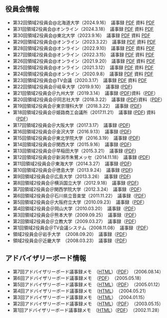 ## 役員会情報

-  第32回領域2役員会@北海道大学（2024.9.16）　議事録 [PDF](pdf2/2024/20240916_yakuinkai_gijiroku.pdf) 資料 [PDF](pdf2/2024/20240916_yakuinkai_shiryou.pdf)
-  第31回領域2役員会@オンライン（2024.3.18）　議事録 [PDF](pdf2/2024/20240318_yakuinkai_gijiroku.pdf) 資料 [PDF](pdf2/2024/20240318_yakuinkai_shiryou.pdf)
-  第30回領域2役員会@東北大学（2023.9.16）　議事録 [PDF](pdf2/2023/20230916_yakuinkai_gijiroku.pdf) 資料 [PDF](pdf2/2023/20230916_yakuinkai_shiryou.pdf)
-  第29回領域2役員会@オンライン（2023.3.22）　議事録 [PDF](pdf2/2023/20230322_yakuinkai_gijiroku.pdf) 資料 [PDF](pdf2/2023/20230322_yakuinkai_shiryou.pdf)
-  第28回領域2役員会@オンライン（2022.9.10）　議事録 [PDF](pdf2/2022/20220910_yakuinkai_gijiroku.pdf) 資料 [PDF](pdf2/2022/20220910_yakuinkai_shiryou.pdf)
-  第27回領域2役員会@オンライン（2022.3.15）　議事録 [PDF](pdf2/2022/20220315_yakuinkai_gijiroku.pdf) 資料 [PDF](pdf2/2022/20220315_yakuinkai_shiryou.pdf)
-  第26回領域2役員会@オンライン（2021.9.20）　議事録 [PDF](pdf2/2021/20210920_yakuinkai_gijiroku.pdf) 資料 [PDF](pdf2/2021/20210920_yakuinkai_shiryou.pdf)
-  第25回領域2役員会@オンライン（2021.3.12）　議事録 [PDF](pdf2/2021/20210312_yakuinkai_gijiroku.pdf) 資料 [PDF](pdf2/2021/20210312_yakuinkai_shiryou.pdf)
-  第24回領域2役員会@オンライン（2020.9.8）　議事録 [PDF](pdf2/2020/20200908_yakuinkai_gijiroku.pdf) 資料 [PDF](pdf2/2020/20200908_yakuinkai_shiryou.pdf)
-  第23回領域2役員会@TV会議（2020.3.17）　議事録 [PDF](pdf2/2020/20200317_yakuinkai_gijiroku.pdf) 資料 [PDF](pdf2/2020/20200317_yakuinkai_shiryou.pdf)
-  第22回領域2役員会＠岐阜大学（2019.9.10）　議事録  ([PDF](pdf2/2019/Yakuinkai_2019_09_10_gijiroku.pdf))
-  第21回領域2役員会＠九州大学（2019.3.14）　議事録  ([PDF](pdf2/2019/20190314yakuinkai_gijiroku.pdf))資料（[PDF](pdf2/2019/Yakuinkai_2019_03_14.pdf)）
-  第20回領域2役員会＠同志社大学（2018.3.22）　議事録  ([PDF](pdf2/2018/20180909_yakuinkai_gijiroku.pdf))資料（[PDF](pdf2/2018/20190910_yakuinkai_shiryou.pdf)）
-  第19回領域2役員会＠東京理科大学（2018.3.22）　議事録  ([PDF](pdf2/2018/20180322_yakuingijiroku.pdf))
-  第18回領域2役員会＠姫路商工会議所（2017.11.21）　議事録  ([PDF](pdf2/2017/20171121_yakuingijiroku.pdf)) 資料（[PDF](pdf2/2017/20171121_yakuinshiryou.pdf)） 
-  第17回領域2役員会＠大阪大学（2017.3.17）　議事録  ([PDF](pdf2/2017/r2yakuin_20170317.pdf))
-  第16回領域2役員会＠金沢大学（2016.9.13）　議事録  ([PDF](pdf2/2016/r2yakuin_20160913.pdf))
-  第15回領域2役員会＠東北学院大学（2016.3.19）　議事録  ([PDF](pdf2/2016/r2yakuin_20160319.pdf))
-  第14回領域2役員会＠関西大学（2015.9.16）　議事録  ([PDF](pdf2/2015/r2yakuin_20150916.pdf))
-  第13回領域2役員会＠早稲田大学（2015.3.21）　議事録  ([PDF](pdf2/2015/r2yakuin_150321.pdf))
-  第12回領域2役員会＠新潟市朱鷺メッセ（2014.11.18）　議事録  ([PDF](pdf2/2014/r2yakuin_141118.pdf))
-  第11回領域2役員会＠東海大学（2014.3.27）　議事録  ([PDF](pdf2/2014/r2yakuin_140327.pdf))
-  第10回領域2役員会＠徳島大学（2013.9.24）　議事録  ([PDF](pdf2/2013/r2yakuin130925.pdf))
-  第9回領域2役員会＠広島大学（2013.3.26）　議事録  ([PDF](pdf2/2013/r2yakuin130326.pdf))
-  第8回領域2役員会＠横浜国立大学（2012.9.18）　議事録   ([PDF](pdf2/2013/r2yakuin120918.pdf)) 
-  第7回領域2役員会＠関西学院大学（2012.3.24）　議事録（[PDF](pdf2/2012/r2yakuin120324.pdf)） 
-  第6回領域2役員会＠石川県立音楽堂（2011.11.22）　議事録（[PDF](pdf2/2012/r2yakuin111122.pdf)） 
-  第5回領域2役員会＠大阪府立大学（2010.09.23）　議事録（[PDF](pdf/2010/r2yakuin100923.pdf)） 
-  第4回領域2役員会＠岡山大学（2010.03.20）　議事録（[PDF](pdf/2010/r2yakuin100320.pdf)） 
-  第3回領域2役員会＠熊本大学（2009.09.25）　議事録（[PDF](pdf/2009/r2yakuin090925.pdf)） 
-  第2回領域2役員会＠立教大学（2009.03.27）　議事録（[PDF](pdf/2009/r2yakuin090327.pdf)） 
-  第1回領域2役員会＠TV会議システム（2008.11.08）　議事録（[PDF](pdf/2009/r2yakuin081108.pdf)） 
-  領域2役員会＠岩手大学　（2008.09.20）　議事録（[PDF](pdf/2008/memo/r2yakuin080920.pdf)） 
-  領域2役員会＠近畿大学　（2008.03.23）　議事録（[PDF](pdf/2008/memo/r2yakuin080323.pdf)） 

## アドバイザリーボード情報

- 第7回アドバイザリーボード議事録メモ　（[HTML](pdf/2006/2006-08-14.html)）（[PDF](pdf/2006/2006-08-14adboad.pdf)）　（2006.08.14）
- 第6回アドバイザリーボード議事録メモ　（[PDF](pdf/2005/2005-05-18adboad.pdf)）　（2005.05.18）
- 第5回アドバイザリーボード議事録メモ　（[HTML](pdf/2005/2005-01-12.html)）（[PDF](pdf/2005/2005-01-12adboad.pdf)）　（2005.01.12）
- 第4回アドバイザリーボード議事録メモ　（[HTML](pdf/2004/ab20040521.html)）　（2004.05.21）
- 第3回アドバイザリーボード議事録メモ　（[HTML](pdf/2004/ab20040115.html)）　（2004.01.15）
- 第2回アドバイザリーボード議事録メモ　（[HTML](pdf/2003/2003-05-15adboad2.html)）（[PDF](pdf/2003/adboad2.pdf)）　（2003.05.15）
- 第1回アドバイザリーボード議事録メモ　（[HTML](pdf/2002/2002-11-28.adviseryBD.html)）（[PDF](pdf/2002/2002-11-28.pdf)）　（2002.11.28） 
  
  
